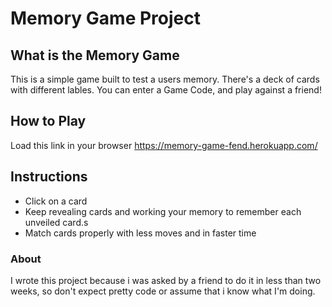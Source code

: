# Memory Game Project

## What is the Memory Game
This is a simple game built to test a users memory. There's a deck of cards with different lables.
You can enter a Game Code, and play against a friend!

## How to Play
Load this link in your browser https://memory-game-fend.herokuapp.com/

## Instructions
* Click on a card
* Keep revealing cards and working your memory to remember each unveiled card.s
* Match cards properly with less moves and in faster time

### About

I wrote this project because i was asked by a friend to do it in less than two weeks, so don't expect pretty code or assume that i know what I'm doing.